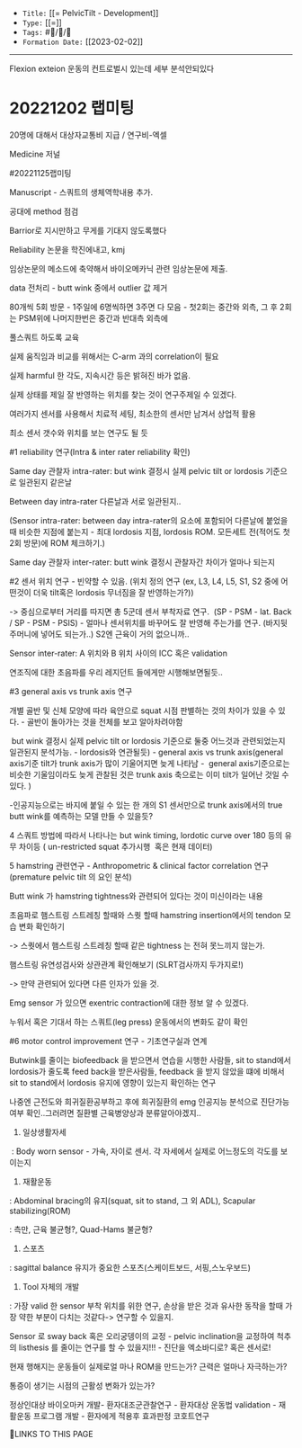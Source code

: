 
-   `Title:` [[= PelvicTilt - Development]]
-   `Type:` [[=]]
-   `Tags:` #🧠️/📝️/🌱️ 
-   `Formation Date:` [[2023-02-02]]
---

Flexion exteion 운동의 컨트로벌시 있는데 세부 분석안되있다

# 20221202 랩미팅

20명에 대해서 대상자교통비 지급 / 연구비-엑셀

Medicine 저널

#20221125랩미팅

Manuscript - 스쿼트의 생체역학내용 추가.

공대에 method 점검

Barrior로 지시만하고 무게를 기대지 않도록했다

Reliability 논문을 학진에내고, kmj

임상논문의 메소드에 축약해서 바이오메카닉 관련 임상논문에 제출.

data 전처리 - butt wink 중에서 outlier 값 제거

80개씩 5회 방문 - 1주일에 6명씩하면 3주면 다 모음 - 첫2회는 중간와 외측, 그 후 2회는 PSM위에 나머지한번은 중간과 반대측 외측에

풀스쿼트 하도록 교육


실제 움직임과 비교를 위해서는 C-arm 과의 correlation이 필요

실제 harmful 한 각도, 지속시간 등은 밝혀진 바가 없음.

실제 상태를 제일 잘 반영하는 위치를 찾는 것이 연구주제일 수 있겠다.

여러가지 센서를 사용해서 치료적 세팅, 최소한의 센서만 남겨서 상업적 활용

최소 센서 갯수와 위치를 보는 연구도 될 듯

#1 reliability 연구(Intra & inter rater reliability 확인)

Same day 관찰자 intra-rater: but wink 결정시 실제 pelvic tilt or lordosis 기준으로 일관된지 같은날

Between day intra-rater 다른날과 서로 일관된지..

(Sensor intra-rater: between day intra-rater의 요소에 포함되어 다른날에 붙었을때 비슷한 지점에 붙는지 - 최대 lordosis 지점, lordosis ROM. 모든세트 전(적어도 첫2회 방문)에 ROM 체크하기.)

Same day 관찰자 inter-rater: butt wink 결정시 관찰자간 차이가 얼마나 되는지

#2 센서 위치 연구 - 빈약할 수 있음. (위치 정의 연구 (ex, L3, L4, L5, S1, S2 중에 어떤것이 더욱 tilt혹은 lordosis 무너짐을 잘 반영하는가?))

-> 중심으로부터 거리를 따지면 총 5군데 센서 부착자료 연구.  (SP - PSM - lat. Back / SP - PSM - PSIS) - 얼마나 센서위치를 바꾸어도 잘 반영해 주는가를 연구. (바지뒷주머니에 넣어도 되는가..) S2엔 근육이 거의 없으니까..

Sensor inter-rater: A 위치와 B 위치 사이의 ICC 혹은 validation

연조직에 대한 초음파를 우리 레지던트 들에게만 시행해보면될듯..

#3 general axis vs trunk axis 연구

개별 골반 및 신체 모양에 따라 육안으로 squat 시점 판별하는 것의 차이가 있을 수 있다. - 골반이 돌아가는 것을 전체를 보고 알아차려야함

 but wink 결정시 실제 pelvic tilt or lordosis 기준으로 둘중 어느것과 관련되었는지 일관된지 분석가능. - lordosis와 연관될듯) - general axis vs trunk axis(general axis기준 tilt가 trunk axis가 많이 기울어지면 늦게 나타남 -  general axis기준으로는 비슷한 기울임이라도 늦게 관찰된 것은 trunk axis 축으로는 이미 tilt가 일어난 것일 수 있다. )

-인공지능으로는 바지에 붙일 수 있는 한 개의 S1 센서만으로 trunk axis에서의 true butt wink를 예측하는 모델 만들 수 있을듯?


4 스쿼트 방법에 따라서 나타나는 but wink timing, lordotic curve over 180 등의 유무 차이등 ( un-restricted squat 추가시행  혹은 현재 데이터)


5 hamstring 관련연구 - Anthropometric & clinical factor correlation 연구 (premature pelvic tilt 의 요인 분석)

Butt wink 가 hamstring tightness와 관련되어 있다는 것이 미신이라는 내용

초음파로 햄스트링 스트레칭 할때와 스퀏 할때 hamstring insertion에서의 tendon 모습 변화 확인하기

-> 스퀏에서 햄스트링 스트레칭 할때 같은 tightness 는 전혀 못느끼지 않는가.

햄스트링 유연성검사와 상관관계 확인해보기 (SLRT검사까지 두가지로!)

-> 만약 관련되어 있다면 다른 인자가 있을 것.

Emg sensor 가 있으면 exentric contraction에 대한 정보 알 수 있겠다.

누워서 혹은 기대서 하는 스쿼트(leg press) 운동에서의 변화도 같이 확인

#6 motor control improvement 연구 - 기초연구실과 연계

Butwink를 줄이는 biofeedback 을 받으면서 연습을 시행한 사람들, sit to stand에서 lordosis가 줄도록 feed back을 받은사람들, feedback 을 받지 않았을 떄에 비해서 sit to stand에서 lordosis 유지에 영향이 있는지 확인하는 연구

나중엔 근전도와 희귀질환공부하고 후에 희귀질환의 emg 인공지능 분석으로 진단가능여부 확인..그러려면 질환별 근육병양상과 분류알아야겠지..

1.  일상생활자세

 : Body worn sensor - 가속, 자이로 센서. 각 자세에서 실제로 어느정도의 각도를 보이는지

1.  재활운동

: Abdominal bracing의 유지(squat, sit to stand, 그 외 ADL), Scapular stabilizing(ROM)

: 측만, 근육 불균형?, Quad-Hams 불균형?

1.  스포츠

: sagittal balance 유지가 중요한 스포츠(스케이트보드, 서핑,스노우보드)

1.  Tool 자체의 개발

: 가장 valid 한 sensor 부착 위치를 위한 연구, 손상을 받은 것과 유사한 동작을 할때 가장 약한 부분이 다치는 것같다-> 연구할 수 있을지.

Sensor 로 sway back 혹은 오리궁뎅이의 교정 - pelvic inclination을 교정하여 척추의 listhesis 를 줄이는 연구를 할 수 있을지!!! - 진단을 엑소바디로? 혹은 센서로!

현재 행해지는 운동들이 실제로얼 마나 ROM을 만드는가? 근력은 얼마나 자극하는가?

통증이 생기는 시점의 근활성 변화가 있는가?

정상인대상 바이오마커 개발- 환자대조군관찰연구 - 환자대상 운동법 validation - 재활운동 프로그램 개발 - 환자에게 적용후 효과판정 코호트연구





🔗LINKS TO THIS PAGE